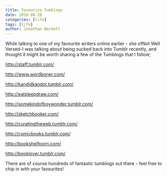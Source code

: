 ```yaml
---
title: Favourite Tumblogs 
date: 2010-08-20
categories: [life]
tags: [life]
author: Jonathan Beckett
---
```


While talking to one of my favourite writers online earlier - she ofNot Well Versed-I was talking about being sucked back into Tumblr recently, and thought it might be worth sharing a few of the Tumblogs that I follow;

http://staff.tumblr.com/

http://www.wordboner.com/

http://kandidkandor.tumblr.com/

http://eatsleepdraw.com/

http://somekindofboywonder.tumblr.com/

http://sketchbooker.com/

http://curatingtheweb.tumblr.com/

http://comicbooks.tumblr.com/

http://bookshelfporn.com/

http://booklover.tumblr.com/

There are of course hundreds of fantastic tumblogs out there - feel free to chip in with your favourites!